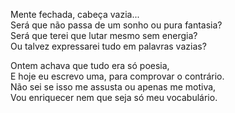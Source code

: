 Mente fechada, cabeça vazia...  
Será que não passa de um sonho ou pura fantasia?  
Será que terei que lutar mesmo sem energia?  
Ou talvez expressarei tudo em palavras vazias?  

Ontem achava que tudo era só poesia,  
E hoje eu escrevo uma, para comprovar o contrário.  
Não sei se isso me assusta ou apenas me motiva,  
Vou enriquecer nem que seja só meu vocabulário.  

